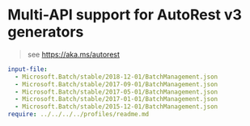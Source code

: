 # Multi-API support for AutoRest v3 generators

> see https://aka.ms/autorest

``` yaml $(enable-multi-api)
input-file:
  - Microsoft.Batch/stable/2018-12-01/BatchManagement.json
  - Microsoft.Batch/stable/2017-09-01/BatchManagement.json
  - Microsoft.Batch/stable/2017-05-01/BatchManagement.json
  - Microsoft.Batch/stable/2017-01-01/BatchManagement.json
  - Microsoft.Batch/stable/2015-12-01/BatchManagement.json
require: ../../../../profiles/readme.md
```
